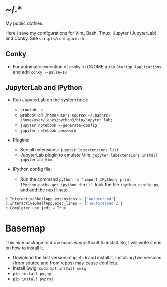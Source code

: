 
# ~/.*

My public dotfiles.

Here I save my configurations for Vim, Bash, Tmux, Jupyter (JupyterLab) and Conky. See
`scripts/configure.sh`.

## Conky

+ For automatic execution of `conky` in GNOME go to `Startup Applications` and
  add `conky --pause=10`

## JupyterLab and IPython

+ Run JupyterLab on the system boot:
    - `crontab -e`
    - `@reboot cd /home/user; source ~/.bashrc; /home/user/.envs/python3/bin/jupyter lab;`
    - `jupyter notebook --generate-config`
    - `jupyter notebook password`

+ Plugins:
    - See all extensions: `jupyter labextensions list`
    - JupyterLab plugin to emulate Vim: `jupyter labextensions install jupyterlab_vim`

+ IPython config file:
    - Run the command `python -c "import IPython; print IPython.paths.get_ipython_dir()"`,
    look the file `ipython_config.py`, and add the next lines:

```python
c.InteractiveShellApp.extensions = ['autoreload']
c.InteractiveShellApp.exec_lines = ['%autoreload 2']
c.Completer.use_jedi = True
```

# Basemap

This nice package to draw maps was difficult to install. So, I will write steps
on how to install it.

- Download the last version of `geolib` and install it. Installing two versions (from source and from repos) may cause conflicts.
- Install Swig: `sudo apt install swig` 
- `pip install pyshp`
- `pip install pyproj`
